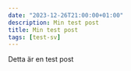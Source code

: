 ```yaml
---
date: "2023-12-26T21:00:00+01:00"
description: Min test post
title: Min test post
tags: [test-sv]
---
```

Detta är en test post
